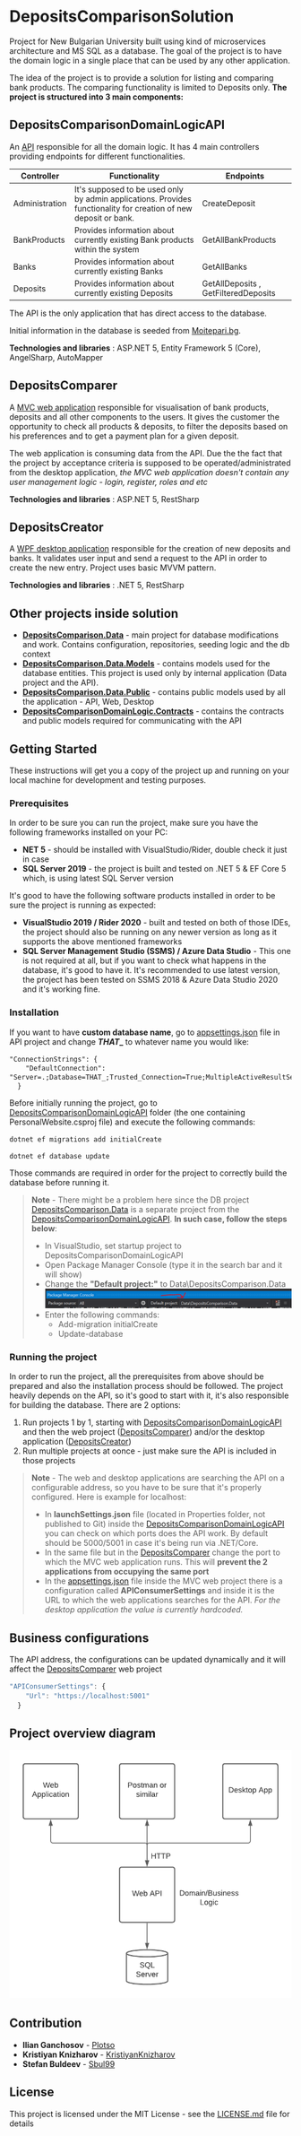 # DepositsComparisonSolution
Project for New Bulgarian University built using kind of microservices architecture and MS SQL as a database. The goal of the project is to have the domain logic in a single place that can be used by any other application.

The idea of the project is to provide a solution for listing and comparing bank products. The comparing functionality is limited to Deposits only. **The project is structured into 3 main components:**

## DepositsComparisonDomainLogicAPI
An [API](DepositsComparisonSolution/DepositsComparisonDomainLogicAPI) responsible for all the domain logic. It has 4 main controllers providing endpoints for different functionalities. 

|   Controller   | Functionality | Endpoints
| ---------------| --------------| -------
| Administration | It's supposed to be used only by admin applications. Provides functionality for creation of new deposit or bank. | CreateDeposit
| BankProducts   | Provides information about currently existing Bank products within the system | GetAllBankProducts
| Banks          | Provides information about currently existing Banks | GetAllBanks
| Deposits       | Provides information about currently existing Deposits | GetAllDeposits , GetFilteredDeposits

The API is the only application that has direct access to the database.

Initial information in the database is seeded from [Moitepari.bg](https://www.moitepari.bg).

**Technologies and libraries** : ASP.NET 5, Entity Framework 5 (Core), AngelSharp, AutoMapper

## DepositsComparer
A [MVC web application](DepositsComparisonSolution/DepositsComparer) responsible for visualisation of bank products, deposits and all other components to the users. It gives the customer the opportunity to check all products & deposits, to filter the deposits based on his preferences and to get a payment plan for a given deposit.

The web application is consuming data from the API. Due the the fact that the project by acceptance criteria is supposed to be operated/administrated from the desktop application, *the MVC web application doesn't contain any user management logic - login, register, roles and etc*

**Technologies and libraries** : ASP.NET 5, RestSharp

## DepositsCreator
A [WPF desktop application](DepositsComparisonSolution/DepositsCreator) responsible for the creation of new deposits and banks. It validates user input and send a request to the API in order to create the new entry. Project uses basic MVVM pattern.

**Technologies and libraries** : .NET 5, RestSharp

## Other projects inside solution

*  **[DepositsComparison.Data](DepositsComparisonSolution/DepositsComparison.Data)** - main project for database modifications and work. Contains configuration, repositories, seeding logic and the db context
* **[DepositsComparison.Data.Models](DepositsComparisonSolution/DepositsComparison.Data.Models)** - contains models used for the database entities. This project is used only by internal application (Data project and the API).
* **[DepositsComparison.Data.Public](DepositsComparisonSolution/DepositsComparison.Data.Public)** - contains public models used by all the application - API, Web, Desktop
* **[DepositsComparisonDomainLogic.Contracts](DepositsComparisonSolution/DepositsComparisonDomainLogic.Contracts)** - contains the contracts and public models required for communicating with the API

## Getting Started
These instructions will get you a copy of the project up and running on your local machine for development and testing purposes.

### Prerequisites
In order to be sure you can run the project, make sure you have the following frameworks installed on your PC:
* **NET 5** - should be installed with VisualStudio/Rider, double check it just in case
* **SQL Server 2019** - the project is built and tested on .NET 5 & EF Core 5 which, is using latest SQL Server version

It's good to have the following software products installed in order to be sure the project is running as expected:
* **VisualStudio 2019 / Rider 2020** - built and tested on both of those IDEs, the project should also be running on any newer version as long as it supports the above mentioned frameworks
* **SQL Server Management Studio (SSMS) / Azure Data Studio** - This one is not required at all, but if you want to check what happens in the database, it's good to have it. It's recommended to use latest version, the project has been tested on SSMS 2018 & Azure Data Studio 2020 and it's working fine.

### Installation

If you want to have **custom database name**, go to [appsettings.json](DepositsComparisonSolution/DepositsComparisonDomainLogicAPI/appsettings.json) file in API project and change **_THAT__** to whatever name you would like:
```
"ConnectionStrings": {
    "DefaultConnection": "Server=.;Database=THAT_;Trusted_Connection=True;MultipleActiveResultSets=true"
  }
```

Before initially running the project, go to [DepositsComparisonDomainLogicAPI](DepositsComparisonSolution/DepositsComparisonDomainLogicAPI) folder (the one containing PersonalWebsite.csproj file) and execute the following commands:

```
dotnet ef migrations add initialCreate
```
```
dotnet ef database update 
```
Those commands are required in order for the project to correctly build the database before running it.

> **Note** - There might be a problem here since the DB project [DepositsComparison.Data](DepositsComparisonSolution/DepositsComparison.Data) is a separate project from the [DepositsComparisonDomainLogicAPI](DepositsComparisonSolution/DepositsComparisonDomainLogicAPI). **In such case, follow the steps below**:
> * In VisualStudio, set startup project to DepositsComparisonDomainLogicAPI
> * Open Package Manager Console (type it in the search bar and it will show)
> * Change the **"Default project:"** to Data\DepositsComparison.Data  ![PackageManagerConsole](DepositsComparisonSolution/docs/PackageManagerConsoleConfiguration.PNG)
> * Enter the following commands:
>   * Add-migration initialCreate
>   * Update-database 


### Running the project

In order to run the project, all the prerequisites from above should be prepared and also the installation process should be followed.
The project heavily depends on the API, so it's good to start with it, it's also responsible for building the database. 
There are 2 options:
1) Run projects 1 by 1, starting with [DepositsComparisonDomainLogicAPI](DepositsComparisonSolution/DepositsComparisonDomainLogicAPI) and then the web project ([DepositsComparer]((DepositsComparisonSolution/DepositsComparer))) and/or the desktop application ([DepositsCreator](DepositsComparisonSolution/DepositsCreator))
2) Run multiple projects at oonce - just make sure the API is included in those projects

> **Note** - The web and desktop applications are searching the API on a configurable address, so you have to be sure that it's properly configured. Here is example for localhost:
> * In **launchSettings.json** file (located in Properties folder, not published to Git) inside the [DepositsComparisonDomainLogicAPI](DepositsComparisonSolution/DepositsComparisonDomainLogicAPI) you can check on which ports does the API work. By default should be 5000/5001 in case it's being run via .NET/Core.
> * In the same file but in the [DepositsComparer](DepositsComparisonSolution/DepositsComparer) change the port to which the MVC web application runs. This will **prevent the 2 applications from occupying the same port**
> * In the [appsettings.json](DepositsComparisonSolution/DepositsComparer/appsettings.json) file inside the MVC web project there is a configuration called **APIConsumerSettings** and inside it is the URL to which the web applications searches for the API. *For the desktop application the value is currently hardcoded.*

## Business configurations

The API address, the configurations can be updated dynamically and it will affect the [DepositsComparer](DepositsComparisonSolution/DepositsComparer) web project

```js
"APIConsumerSettings": {
    "Url": "https://localhost:5001"
  }
```

## Project overview diagram
![PackageManagerConsole](DepositsComparisonSolution/docs/DepositsComparisonSolutionDiagram.png)

## Contribution
* **Ilian Ganchosov** - [Plotso](https://github.com/Plotso)
* **Kristiyan Knizharov** - [KristiyanKnizharov](https://github.com/KristiyanKnizharov)
* **Stefan Buldeev** - [Sbul99](https://github.com/sbul99)

## License
This project is licensed under the MIT License - see the [LICENSE.md](LICENSE.md) file for details

